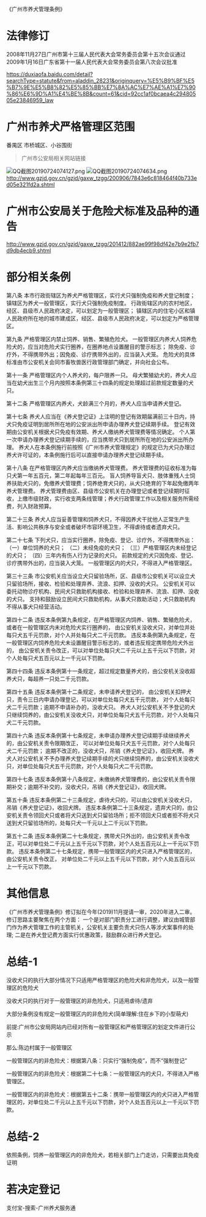 《广州市养犬管理条例》
# 法律修订
2008年11月27日广州市第十三届人民代表大会常务委员会第十五次会议通过
2009年1月16日广东省第十一届人民代表大会常务委员会第八次会议批准

https://duxiaofa.baidu.com/detail?searchType=statute&from=aladdin_28231&originquery=%E5%B9%BF%E5%B7%9E%E5%B8%82%E5%85%BB%E7%8A%AC%E7%AE%A1%E7%90%86%E6%9D%A1%E4%BE%8B&count=61&cid=92cc1af0bcaea4c29480505e23846959_law

# 广州市养犬严格管理区范围
番禺区
市桥城区、小谷围街

> 广州市公安局相关网站链接

![QQ截图20190724074127.png](https://i.loli.net/2019/07/24/5d379b588de6b68258.png)
![QQ截图20190724074634.png](https://i.loli.net/2019/07/24/5d379c6913a3722176.png)
http://www.gzjd.gov.cn/gzjd/gaxw_tzgg/200906/7843e6c818464f40b733ed05e321fd2a.shtml


# 广州市公安局关于危险犬标准及品种的通告

http://www.gzjd.gov.cn/gzjd/gaxw_tzgg/201412/882ae99f98df42e7b9e2fb7d9db4ecb9.shtml

# 部分相关条例

第八条
本市行政街辖区为养犬严格管理区，实行犬只强制免疫和养犬登记制度；
镇辖区为养犬一般管理区，实行犬只强制免疫制度。 
行政街辖区内的农村地区，经区、县级市人民政府决定，可以划定为一般管理区；
镇辖区内的住宅小区和镇人民政府所在地的城市建成区，经区、县级市人民政府决定，可以划定为严格管理区。

第九条
严格管理区内禁止饲养、销售、繁殖危险犬。 
一般管理区内养犬人饲养危险犬的，应当对危险犬实行圈养，在圈养地点设置醒目的警示标志；
除免疫、诊疗外，不得携带外出；因免疫、诊疗携带外出的，应当装入犬笼。 
危险犬的具体标准由市公安机关会同市畜牧兽医行政管理部门确定，并向社会公布。

第十一条
严格管理区内个人养犬的，每户限养一只。 母犬繁殖幼犬的，养犬人应当在幼犬出生三个月内按照本条例第三十四条的规定处理超过前款规定数量的犬只。

第十二条
严格管理区内养犬，犬龄满三个月的，养犬人应当申请养犬登记。

第十七条
养犬人应当在《养犬登记证》上注明的登记有效期届满前三十日内，持犬只免疫证明到居所所在地的公安派出所申请办理养犬登记续期手续。 
登记有效期由公安机关根据犬只免疫有效期、养犬人缴纳养犬管理费等情况确定。 
个人第一次申请办理养犬登记续期手续的，应当携带犬只到居所所在地的公安派出所办理。 
养犬人在本条例施行前按照《广州市养犬管理规定》的规定已为犬只办理过养犬许可证的，本条例施行后可以直接申请办理养犬登记续期手续。

第十八条
在严格管理区内养犬应当缴纳养犬管理费。 
养犬管理费的征收标准为每只犬第一年五百元，第二年起每年三百元。 
盲人饲养导盲犬只、肢体重残人士饲养扶助犬只的，免缴养犬管理费；饲养绝育犬只的，从犬只绝育的下年起免缴两年养犬管理费。 
养犬管理费由区、县级市公安机关在办理登记或者登记续期时征收，上缴市级财政，实行收支两条线管理；养犬行政管理工作以及相关服务所需经费，列入财政预算。

第二十三条
养犬人应当妥善管理和饲养犬只，不得因养犬干扰他人正常生产生活、影响公共秩序与安全或者破坏市容环境卫生，不得虐待或者遗弃犬只。

第二十七条
下列犬只，应当实行圈养，除免疫、登记、诊疗外，不得携带外出： 
（一）单位饲养的犬只； （二）未经免疫的犬只； （三）严格管理区内未经登记的犬只； 
（四）三年内有伤人行为记录的犬只。 前款规定的犬只因免疫、登记、诊疗携带外出的，应当装入犬笼。 
一般管理区内的犬只，不得进入严格管理区。

第三十三条
市公安机关应当设立犬只留验场所，区、县级市公安机关可以设立犬只留验场所，接收、检验和处理弃养、流浪、扣押、没收的犬只。 
公安机关可以委托动物诊疗机构、民间犬只救助机构接收、检验和处理弃养、流浪、扣押、没收的犬只。 
支持和鼓励设立民间犬只救助机构，从事犬只救助活动；犬只救助机构不得从事犬只经营活动。

第四十二条
违反本条例第九条规定，在严格管理区内饲养、销售、繁殖危险犬，或者在一般管理区内未对危险犬实行圈养的，
由公安机关没收犬只，对单位并处每只犬五千元罚款，对个人并处每只犬二千元罚款。 
违反本条例第九条规定，在一般管理区内饲养危险犬未设置醒目警示标志的，或者违反规定携带危险犬外出的，
由公安机关责令改正，可以对单位处每只犬二千元以上五千元以下罚款，对个人处每只犬五百元以上一千元以下罚款。

第四十四条
违反本条例第十一条规定，超过规定数量养犬的，由公安机关没收超养犬只，每超养一只处二千元罚款。

第四十五条
违反本条例第十二条规定，未申请养犬登记的，
由公安机关扣押犬只，责令三日内申请办理登记，可以对单位处每只犬五千元罚款，
对个人处每只犬二千元罚款；逾期不申请补办的，没收犬只。 
养犬人对公安机关不予登记的犬只继续饲养的，由公安机关没收犬只，对单位处每只犬五千元罚款，对个人处每只犬二千元罚款。

第四十六条
违反本条例第十七条规定，未申请办理养犬登记续期手续继续养犬的，由公安机关责令限期改正，
可以对单位处每只犬五千元罚款，对个人处每只犬二千元罚款；
逾期不改正的，没收犬只，吊销《养犬登记证》，收回犬牌。 
养犬人对公安机关不予办理养犬登记续期手续的犬只继续饲养的，由公安机关没收犬只，对单位处每只犬五千元罚款，对个人处每只犬二千元罚款。

第四十七条
违反本条例第十八条规定，未缴纳养犬管理费的，由公安机关责令限期补交；逾期不补交的，没收犬只，吊销《养犬登记证》，收回犬牌。

第五十条
违反本条例第二十三条规定，虐待犬只的，可以由公安机关没收犬只，吊销《养犬登记证》，收回犬牌。 违反本条例第二十三条规定，遗弃犬只的，由公安机关责令领回犬只或者将犬只送到犬只留验场所；拒不领回犬只或者拒不将犬只送到犬只留验场所的，处每只犬一千元以上二千元以下罚款。

第五十二条
违反本条例第二十七条规定，携带犬只外出的，由公安机关责令改正，可以对单位处二千元以上五千元以下罚款，对个人处五百元以上一千元以下罚款。 
违反本条例第二十七条规定，携带一般管理区内的犬只进入严格管理区的，由公安机关责令改正，
对单位处二千元以上五千元以下罚款，对个人处五百元以上一千元以下罚款。

# 其他信息
《广州市养犬管理条例》修订拟在今年(2019)11月提请一审，2020年进入二审。
修订思路主要聚焦在两个方面：
一个是对部门职责分工进行调整，建议由城管部门作为养犬管理工作的主管机关，公安机关主要负责犬只伤人等涉犬案事件的处理;
二是在养犬登记费方面实行优惠政策，鼓励群众进行养犬登记。

# 总结-1
没收犬只的执行大部分情况下只适用严格管理区的危险犬和非危险犬，以及一般管理区的危险犬

没收犬只的执行对于一般管理区的非危险犬，只适用虐待/遗弃

大部分条例没有规定一般管理区内的非危险犬(简单理解:住在乡下的小型萌犬)

前提:广州市公安局网站内已经对所有一般管理区和严格管理区的划定文件进行公示

那么:陈边村属于一般管理区

一般管理区内的非危险犬：根据第八条：只实行“强制免疫”，而不“强制登记”

一般管理区内的非危险犬：根据第二十七条：一般管理区内的犬只，不得进入严格管理区。

一般管理区内的非危险犬：根据第五十二条：携带一般管理区内的犬只进入严格管理区的，对单位处二千元以上五千元以下罚款，对个人处五百元以上一千元以下罚款。


# 总结-2
依照条例，饲养一般管理区内的非危险犬，若相关部门上门走访，只需要出具免疫证明

# 若决定登记
支付宝-搜索-广州养犬服务通